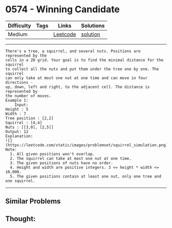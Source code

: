 # 0574 - Winning Candidate

Difficulty  | Tags | Links | Solutions
----------- | ---- | ----- | -----
Medium |  | [Leetcode](https://leetcode.com/problems/winning-candidate) | [solution](https://leetcode.com/problems/winning-candidate/solution/)


-----------

```
There's a tree, a squirrel, and several nuts. Positions are represented by the
cells in a 2D grid. Your goal is to find the minimal distance for the squirrel
to collect all the nuts and put them under the tree one by one. The squirrel
can only take at most one nut at one time and can move in four directions -
up, down, left and right, to the adjacent cell. The distance is represented by
the number of moves.
Example 1:
    Input: 
Height : 5
Width : 7
Tree position : [2,2]
Squirrel : [4,4]
Nuts : [[3,0], [2,5]]
Output: 12
Explanation:
![](https://leetcode.com/static/images/problemset/squirrel_simulation.png)
Note:
  1. All given positions won't overlap.
  2. The squirrel can take at most one nut at one time.
  3. The given positions of nuts have no order.
  4. Height and width are positive integers. 3 <= height * width <= 10,000.
  5. The given positions contain at least one nut, only one tree and one squirrel.
```

-----------


## Similar Problems




## Thought:

